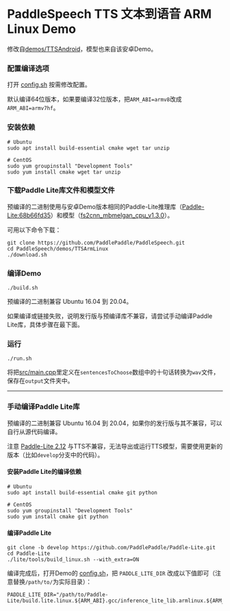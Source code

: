 # PaddleSpeech TTS 文本到语音 ARM Linux Demo

修改自[demos/TTSAndroid](../TTSAndroid)，模型也来自该安卓Demo。

### 配置编译选项

打开 [config.sh](config.sh) 按需修改配置。

默认编译64位版本，如果要编译32位版本，把`ARM_ABI=armv8`改成`ARM_ABI=armv7hf`。

### 安装依赖

```
# Ubuntu
sudo apt install build-essential cmake wget tar unzip

# CentOS
sudo yum groupinstall "Development Tools"
sudo yum install cmake wget tar unzip
```

### 下载Paddle Lite库文件和模型文件

预编译的二进制使用与安卓Demo版本相同的Paddle-Lite推理库（[Paddle-Lite:68b66fd35](https://github.com/PaddlePaddle/Paddle-Lite/tree/68b66fd35)）和模型（[fs2cnn_mbmelgan_cpu_v1.3.0](https://paddlespeech.bj.bcebos.com/demos/TTSAndroid/fs2cnn_mbmelgan_cpu_v1.3.0.tar.gz)）。

可用以下命令下载：

```
git clone https://github.com/PaddlePaddle/PaddleSpeech.git
cd PaddleSpeech/demos/TTSArmLinux
./download.sh
```

### 编译Demo

```
./build.sh
```

预编译的二进制兼容 Ubuntu 16.04 到 20.04。

如果编译或链接失败，说明发行版与预编译库不兼容，请尝试手动编译Paddle Lite库，具体步骤在最下面。

### 运行

```
./run.sh
```

将把[src/main.cpp](src/main.cpp)里定义在`sentencesToChoose`数组中的十句话转换为`wav`文件，保存在`output`文件夹中。

-----

### 手动编译Paddle Lite库

预编译的二进制兼容 Ubuntu 16.04 到 20.04，如果你的发行版与其不兼容，可以自行从源代码编译。

注意 [Paddle-Lite 2.12](https://github.com/PaddlePaddle/Paddle-Lite/releases/tag/v2.12) 与TTS不兼容，无法导出或运行TTS模型，需要使用更新的版本（比如`develop`分支中的代码）。

#### 安装Paddle Lite的编译依赖

```
# Ubuntu
sudo apt install build-essential cmake git python

# CentOS
sudo yum groupinstall "Development Tools"
sudo yum install cmake git python
```

#### 编译Paddle Lite

```
git clone -b develop https://github.com/PaddlePaddle/Paddle-Lite.git
cd Paddle-Lite
./lite/tools/build_linux.sh --with_extra=ON
```

编译完成后，打开Demo的 [config.sh](config.sh)，把 `PADDLE_LITE_DIR` 改成以下值即可（注意替换`/path/to/`为实际目录）：

```
PADDLE_LITE_DIR="/path/to/Paddle-Lite/build.lite.linux.${ARM_ABI}.gcc/inference_lite_lib.armlinux.${ARM_ABI}/cxx"
```
